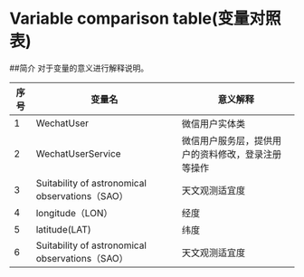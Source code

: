 # Variable comparison table(变量对照表)

##简介
对于变量的意义进行解释说明。

| 序号 | 变量名 | 意义解释 |
| ------ | ------ | ------ |
|1| WechatUser | 微信用户实体类 |
|2| WechatUserService | 微信用户服务层，提供用户的资料修改，登录注册等操作 |
|3| Suitability of astronomical observations（SAO） | 天文观测适宜度 |
|4| longitude（LON） | 经度 |
|5| latitude(LAT) | 纬度 |
|6| Suitability of astronomical observations（SAO） | 天文观测适宜度 |



